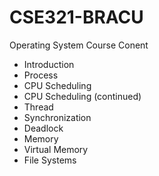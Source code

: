 # CSE321-BRACU
 Operating System Course Conent
- Introduction
- Process
- CPU Scheduling
- CPU Scheduling (continued)
- Thread
- Synchronization
- Deadlock
- Memory
- Virtual Memory
- File Systems
